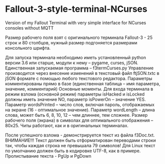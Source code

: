 # Fallout-3-style-terminal-NCurses
Version of my Fallout Terminal with very simple interface for NCurses consoles without MQTT

Размер рабочего поля взят с оригинального терминала Fallout-3 - 25 строк и 80 столбцов, нужный размер подгоняется размерами консольного шрифта.

Для запуска терминала необходимо иметь установленный python версии 3.6 или старше, модули к нему – pygame, curses, jSON.
Единственная запускаемая программа – f3termCurses.py
Управление производится через внесение изменений в текстовый файл ftjSON.txtс в jSON формате с помощью любого текстового редактора.
Параметры комментированы прямо в базе (единственная таблица – имя параметра, значение, комментарий)
Основные моменты. Для входа терминала в режим взлома (основной режим) параметры isHacked и isLocked должны иметь значение NO, параметр isPowerOn – значение YES.
Параметр wordsPrinted – число слов, включая пароль, отображаемых на экране (16 - оптимальное значение).
Параметр wordLength – длина слова, может быть 6, 8, 10, 12 – чем длиннее, тем сложнее.
Размер рабочего поля (экрана) в символах для оптимального отображения – 80х25.
Читы работают, как и в оригинальных терминалах.

После успешного взлома - демонстрируется текст из файла f3Doc.txt. ВНИМАНИЕ!!! Текст должен быть отформатирован переводами строки так, чтобы каждая строка не превышала 79 символов! Для Linux текст по умолчанию должен быть в кодировке UTF-8, как в примере.
Пролистывание текста - PgUp и PgDown
